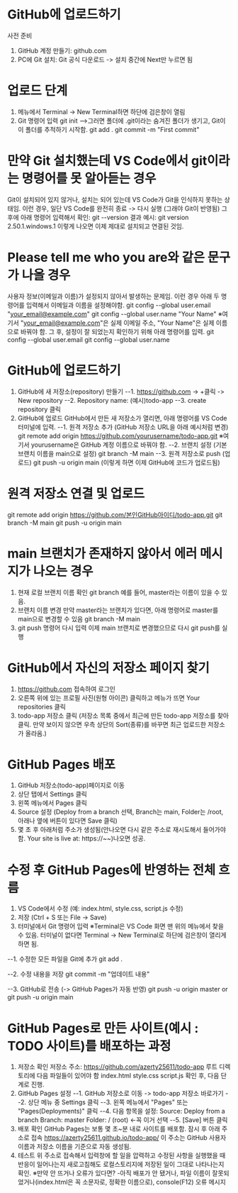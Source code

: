 # GitHub에 업로드하기
사전 준비
1. GitHub 계정 만들기: github.com
2. PC에 Git 설치: Git 공식 다운로드 -> 설치 중간에 Next만 누르면 됨


# 업로드 단계
1. 메뉴에서 Terminal -> New Terminal하면 하단에 검은창이 열림
2. Git 명령어 입력
git init
   -->그러면 폴더에 .git이라는 숨겨진 폴더가 생기고, Git이 이 폴더를 추적하기 시작함.
git add .
git commit -m "First commit"


# 만약 Git 설치했는데 VS Code에서 git이라는 명령어를 못 알아듣는 경우
Git이 설치되어 있지 않거나, 설치는 되어 있는데 VS Code가 Git을 인식하지 못하는 상태임. 이런 경우, 일단 VS Code를 완전히 종료 -> 다시 실행 (그래야 Git이 반영됨)
그 후에 아래 명령어 입력해서 확인:
git --version
결과 예시: git version 2.50.1.windows.1
이렇게 나오면 이제 제대로 설치되고 연결된 것임.


# Please tell me who you are와 같은 문구가 나올 경우
사용자 정보(이메일과 이름)가 설정되지 않아서 발생하는 문제임. 이런 경우 아래 두 명령어를 입력해서 이메일과 이름을 설정해야함.
git config --global user.email "your_email@example.com"
git config --global user.name "Your Name"
※여기서 "your_email@example.com"은 실제 이메일 주소,
"Your Name"은 실제 이름으로 바꿔야 함.
그 후, 설정이 잘 되었는지 확인하기 위해 아래 명령어를 입력.
git config --global user.email
git config --global user.name


# GitHub에 업로드하기
1. GitHub에 새 저장소(repository) 만들기
--1. https://github.com -> +클릭 -> New repository
--2. Repository name: (예시)todo-app
--3. create repository 클릭
2. GitHub에 업로드
GitHub에서 만든 새 저장소가 열리면, 아래 명령어를 VS Code 터미널에 입력.
--1. 원격 저장소 추가 (GitHub 저장소 URL을 아래 예시처럼 변경)
git remote add origin https://github.com/yourusername/todo-app.git
※여기서 yourusername은 GitHub 계정 이름으로 바꿔야 함.
--2. 브랜치 설정 (기본 브랜치 이름을 main으로 설정)
git branch -M main
--3. 원격 저장소로 push (업로드)
git push -u origin main
(이렇게 하면 이제 GitHub에 코드가 업로드됨)



# 원격 저장소 연결 및 업로드
git remote add origin https://github.com/본인GitHub아이디/todo-app.git
git branch -M main
git push -u origin main


# main 브랜치가 존재하지 않아서 에러 메시지가 나오는 경우
1. 현재 로컬 브랜치 이름 확인
git branch
예를 들어, master라는 이름이 있을 수 있음.
2. 브랜치 이름 변경
만약 master라는 브랜치가 있다면, 아래 명령어로 master를 main으로 변경할 수 있음
git branch -M main
3. git push 명령어 다시 입력
이제 main 브랜치로 변경했으므로 다시 git push를 실행


# GitHub에서 자신의 저장소 페이지 찾기
1. https://github.com 접속하여 로그인
2. 오른쪽 위에 있는 프로필 사진(원형 아이콘) 클릭하고 메뉴가 뜨면 Your repositories 클릭
3. todo-app 저장소 클릭
(저장소 목록 중에서 최근에 만든 todo-app 저장소를 찾아 클릭. 만약 보이지 않으면 우측 상단의 Sort(종류)를 바꾸면 최근 업로드한 저장소가 올라옴.)


# GitHub Pages 배포
1. GitHub 저장소(todo-app)페이지로 이동
2. 상단 탭에서 Settings 클릭
3. 왼쪽 메뉴에서 Pages 클릭
4. Source 설정
(Deploy from a branch 선택,
Branch는 main, Folder는 /root,
아래나 옆에 버튼이 있다면 Save 클릭)
5. 몇 초 후 아래처럼 주소가 생성됨(안나오면 다시 같은 주소로 재시도해서 들어가야 함. Your site is live at: https://~~)나오면 성공.


# 수정 후 GitHub Pages에 반영하는 전체 흐름
1. VS Code에서 수정
(예: index.html, style.css, script.js 수정)
2. 저장
(Ctrl + S 또는 File -> Save)
3. 터미널에서 Git 명령어 입력
※Terminal은 VS Code 화면 맨 위의 메뉴에서 찾을 수 있음. 터미널이 없다면 Terminal -> New Terminal로 하단에 검은창이 열리게 하면 됨.


--1. 수정한 모든 파일을 Git에 추가
git add .

--2. 수정 내용을 저장
git commit -m "업데이트 내용"

--3. GitHub로 전송 (-> GitHub Pages가 자동 반영)
git push -u origin master
or
git push -u origin main


# GitHub Pages로 만든 사이트(예시 : TODO 사이트)를 배포하는 과정
1. 저장소 확인
저장소 주소: https://github.com/azerty25611/todo-app
루트 디렉토리에 다음 파일들이 있어야 함
index.html
style.css
script.js
확인 후, 다음 단계로 진행.
2. GitHub Pages 설정
--1. GitHub 저장소로 이동 -> todo-app 저장소 바로가기
--2. 상단 메뉴 중 Settings 클릭
--3. 왼쪽 메뉴에서 "Pages" 또는 "Pages(Deployments)" 클릭
--4. 다음 항목을 설정:
      Source: Deploy from a branch
      Branch: master
      Folder: / (root)   <-꼭 이거 선택
--5. [Save] 버튼 클릭
3. 배포 확인
GitHub Pages는 보통 몇 초~분 내로 사이트를 배포함.
잠시 후 아래 주소로 접속
https://azerty25611.github.io/todo-app/
이 주소는 GitHub 사용자 이름과 저장소 이름을 기준으로 자동 생성됨.
4. 테스트
위 주소로 접속해서 입력창에 할 일을 압력하고
수정된 사항을 실행했을 때 반응이 일어나는지
새로고침해도 로컬스토리지에 저장된 일이 그대로 나타나는지 확인.
※만약 안 뜨거나 오류가 있다면?
  -아직 배포가 안 됐거나, 파일 이름이 잘못되었거나(index.html은 꼭 소문자로, 정확한 이름으로), console(F12) 오류 메시지